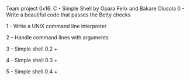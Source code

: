 Team project 0x16. C - Simple Shell by Opara Felix and Bakare Olusola
0 - Write a beautiful code that passes the Betty checks

1 - Write a UNIX command line interpreter

2 – Handle command lines with arguments

3 - Simple shell 0.2 +

4 - Simple shell 0.3 +

5 - Simple shell 0.4 +
